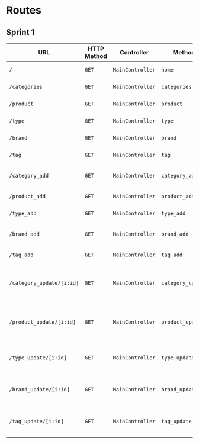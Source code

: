 # Routes

## Sprint 1

| URL | HTTP Method | Controller | Method | Title | Content | Comment |
|--|--|--|--|--|--|--|
| `/` | `GET` | `MainController` | `home` | Dans les shoe | 5 categories | - |
| `/categories`| `GET`| `MainController` | `categories` | Liste  des Categories | Categories List  | - |
| `/product` | `GET` | `MainController` | `product` | Liste des Produits | Products List | - |
| `/type` | `GET` | `MainController` | `type` | Liste des Types |  Types List | - |
| `/brand` | `GET` | `MainController` | `brand` | Liste des Marques | Brand List | - |
| `/tag` | `GET` | `MainController` | `tag` | Liste des Tags | Tags List | - |
| `/category_add`| `GET`| `MainController` | `category_add` |  Ajouter une Categorie | Add Categories   | - |
| `/product_add` | `GET` | `MainController` | `product_add` | Ajouter un Produit |Add  Products | - |
| `/type_add` | `GET` | `MainController` | `type_add` | Ajouter un Type |  Add Types  | - |
| `/brand_add` | `GET` | `MainController` | `brand_add` | Ajouter une Marque | Add Brand | - |
| `/tag_add` | `GET` | `MainController` | `tag_add` | Ajouter un Tag | Add Tags  | - |
| `/category_update/[i:id]`| `GET`| `MainController` | `category_update` |  Mettre à jour une Categorie | Update Categories   | (`[id]`) => represent the id of the category |
| `/product_update/[i:id]` | `GET` | `MainController` | `product_update` | Mettre à jour un Produit |Update  Products | (`[id]`) => represent the id of the product |
| `/type_update/[i:id]` | `GET` | `MainController` | `type_update` | Mettre à jour un Type |  Update Types  | (`[id]`) => represent the id of the type |
| `/brand_update/[i:id]` | `GET` | `MainController` | `brand_update` | Mettre à jour une Marque | Update Brand | (`[id]`) => represent the id of the brand |
| `/tag_update/[i:id]` | `GET` | `MainController` | `tag_update` | Mettre à jour un Tag | Update Tags  | (`[id]`) => represent the id of the tag |
